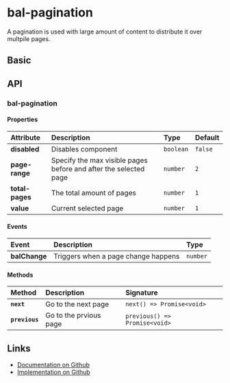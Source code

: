 # bal-pagination

<!-- START: human documentation top -->

A pagination is used with large amount of content to distribute it over multpile pages.

<!-- END: human documentation top -->

## Basic

<ClientOnly> <docs-demo-bal-pagination-73></docs-demo-bal-pagination-73></ClientOnly>

## API

### bal-pagination

#### Properties

| Attribute       | Description                                                      | Type      | Default |
| :-------------- | :--------------------------------------------------------------- | :-------- | :------ |
| **disabled**    | Disables component                                               | `boolean` | `false` |
| **page-range**  | Specify the max visible pages before and after the selected page | `number`  | `2`     |
| **total-pages** | The total amount of pages                                        | `number`  | `1`     |
| **value**       | Current selected page                                            | `number`  | `1`     |

#### Events

| Event         | Description                         | Type     |
| :------------ | :---------------------------------- | :------- |
| **balChange** | Triggers when a page change happens | `number` |

#### Methods

| Method         | Description            | Signature                     |
| :------------- | :--------------------- | :---------------------------- |
| **`next`**     | Go to the next page    | `next() => Promise<void>`     |
| **`previous`** | Go to the prvious page | `previous() => Promise<void>` |

<!-- START: human documentation bottom -->

<!-- END: human documentation bottom -->

## Links

- [Documentation on Github](https://github.com/baloise/design-system/blob/master/docs/src/components/components/bal-pagination.md)
- [Implementation on Github](https://github.com/baloise/design-system/blob/master/packages/components/src/components/bal-pagination)
